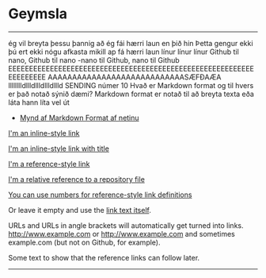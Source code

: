 # Geymsla
-------------------------------------------------------------------------------------------
ég vil breyta þessu þannig að ég fái hærri laun en þið hin
Þetta gengur ekki þú ert ekki nógu afkasta mikill ap fá hærri laun
línur línur línur
Github til nano, Github til nano
-nano til Github, nano til Github
EEEEEEEEEEEEEEEEEEEEEEEEEEEEEEEEEEEEEEEEEEEEEEEEEEEEEEEEEEEEEEEEEEEE
AAAAAAAAAAAAAAAAAAAAAAAAAAAASÆFÐAÆA
lllllllldllldllldllldllld
SENDING
númer 10
Hvað er Markdown format og til hvers er það notað sýnið dæmi?
Markdown format er notað til að breyta texta eða láta hann líta vel út
  * [Mynd af Markdown Format af netinu](../blob/master/Github%20markdown.png)

[I'm an inline-style link](https://www.google.com)

[I'm an inline-style link with title](https://www.google.com "Google's Homepage")

[I'm a reference-style link][Arbitrary case-insensitive reference text]

[I'm a relative reference to a repository file](../blob/master/LICENSE)

[You can use numbers for reference-style link definitions][1]

Or leave it empty and use the [link text itself].

URLs and URLs in angle brackets will automatically get turned into links. 
http://www.example.com or <http://www.example.com> and sometimes 
example.com (but not on Github, for example).

Some text to show that the reference links can follow later.

[arbitrary case-insensitive reference text]: https://www.mozilla.org
[1]: http://slashdot.org
[link text itself]: http://www.reddit.com








-------------------------------------------------------------------------------------------

